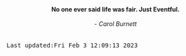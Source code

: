 
<div align="center"><b><span>No one ever said life was fair. Just Eventful.</span></b><br><br><i> - Carol Burnett</i></div>
<br><br><kbd>Last updated:Fri Feb  3 12:09:13 2023</kbd>